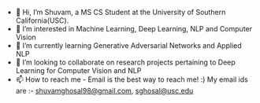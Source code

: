 - 👋 Hi, I’m Shuvam, a MS CS Student at the University of Southern California(USC). 
- 👀 I’m interested in Machine Learning, Deep Learning, NLP and Computer Vision
- 🌱 I’m currently learning Generative Adversarial Networks and Applied NLP
- 💞️ I’m looking to collaborate on research projects pertaining to Deep Learning for Computer Vision and NLP
- 📫 How to reach me - Email is the best way to reach me! :) My email ids are :- shuvamghosal98@gmail.com, sghosal@usc.edu

<!---
Andre1998Shuvam/Andre1998Shuvam is a ✨ special ✨ repository because its `README.md` (this file) appears on your GitHub profile.
You can click the Preview link to take a look at your changes.
--->
